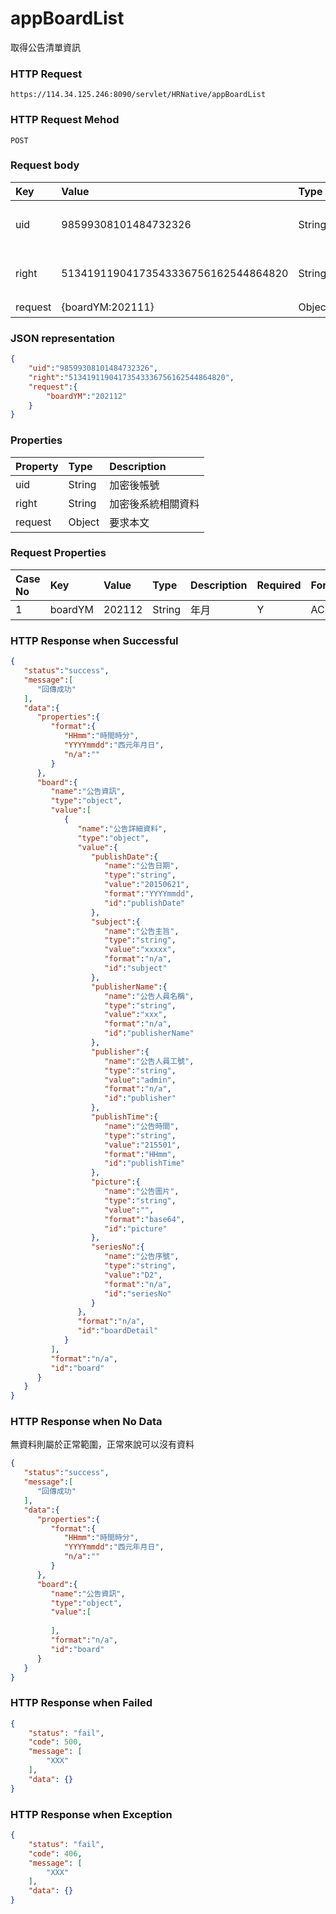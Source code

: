 # appBoardList
取得公告清單資訊

### HTTP Request
```
https://114.34.125.246:8090/servlet/HRNative/appBoardList
```

### HTTP Request Mehod
```
POST
```

### Request body
| Key | Value | Type | Description |
|:----------|:-------------|:-----|:------------|
| uid | 98599308101484732326 | String | 需透過appLogin取得
| right | 51341911904173543336756162544864820 | String | 需透過appLogin取得 |
| request | {boardYM:202111} | Object | 查詢條件

### JSON representation

```json
{
    "uid":"98599308101484732326",
    "right":"51341911904173543336756162544864820",
    "request":{
        "boardYM":"202112"
    }
}
```

### Properties
| Property | Type | Description |
|:---------|:-----|:------------|
| uid   | String | 加密後帳號 |
| right | String | 加密後系統相關資料 |
| request | Object | 要求本文 |

### Request Properties
| Case No | Key | Value | Type | Description | Required | Format |
|:----------|:----------|:-------------|:-----|:------------|:------------|:------------|
| 1 | boardYM | 202112 | String | 年月 | Y | AC(YYYYmm) |

### HTTP Response when Successful
```json
{
   "status":"success",
   "message":[
      "回傳成功"
   ],
   "data":{
      "properties":{
         "format":{
            "HHmm":"時間時分",
            "YYYYmmdd":"西元年月日",
            "n/a":""
         }
      },
      "board":{
         "name":"公告資訊",
         "type":"object",
         "value":[
            {
               "name":"公告詳細資料",
               "type":"object",
               "value":{
                  "publishDate":{
                     "name":"公告日期",
                     "type":"string",
                     "value":"20150621",
                     "format":"YYYYmmdd",
                     "id":"publishDate"
                  },
                  "subject":{
                     "name":"公告主旨",
                     "type":"string",
                     "value":"xxxxx",
                     "format":"n/a",
                     "id":"subject"
                  },
                  "publisherName":{
                     "name":"公告人員名稱",
                     "type":"string",
                     "value":"xxx",
                     "format":"n/a",
                     "id":"publisherName"
                  },
                  "publisher":{
                     "name":"公告人員工號",
                     "type":"string",
                     "value":"admin",
                     "format":"n/a",
                     "id":"publisher"
                  },
                  "publishTime":{
                     "name":"公告時間",
                     "type":"string",
                     "value":"215501",
                     "format":"HHmm",
                     "id":"publishTime"
                  },
                  "picture":{
                     "name":"公告圖片",
                     "type":"string",
                     "value":"",
                     "format":"base64",
                     "id":"picture"
                  },
                  "seriesNo":{
                     "name":"公告序號",
                     "type":"string",
                     "value":"D2",
                     "format":"n/a",
                     "id":"seriesNo"
                  }
               },
               "format":"n/a",
               "id":"boardDetail"
            }
         ],
         "format":"n/a",
         "id":"board"
      }
   }
}
```

### HTTP Response when No Data
無資料則屬於正常範圍，正常來說可以沒有資料
```json
{
   "status":"success",
   "message":[
      "回傳成功"
   ],
   "data":{
      "properties":{
         "format":{
            "HHmm":"時間時分",
            "YYYYmmdd":"西元年月日",
            "n/a":""
         }
      },
      "board":{
         "name":"公告資訊",
         "type":"object",
         "value":[
            
         ],
         "format":"n/a",
         "id":"board"
      }
   }
}
```

### HTTP Response when Failed
```json
{
    "status": "fail",
    "code": 500,
    "message": [
        "XXX"
    ],
    "data": {}
}
```

### HTTP Response when Exception
```json
{
    "status": "fail",
    "code": 406,
    "message": [
        "XXX"
    ],
    "data": {}
}
```
